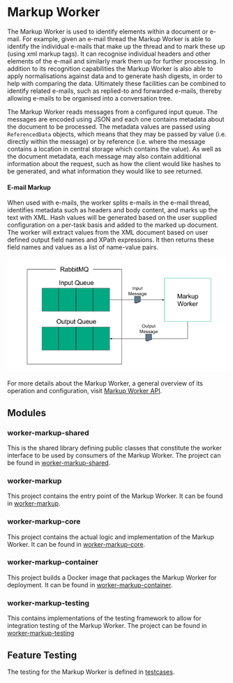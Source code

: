 # Markup Worker

The Markup Worker is used to identify elements within a document or e-mail. For example, given an e-mail thread the Markup Worker is able to identify the individual e-mails that make up the thread and to mark these up (using xml markup tags). It can recognise individual headers and other elements of the e-mail and similarly mark them up for further processing. In addition to its recognition capabilities the Markup Worker is also able to apply normalisations against data and to generate hash digests, in order to help with comparing the data. Ultimately these facilities can be combined to identify related e-mails, such as replied-to and forwarded e-mails, thereby allowing e-mails to be organised into a conversation tree.

The Markup Worker reads messages from a configured input queue. The messages are encoded using JSON and each one contains metadata about the document to be processed. The metadata values are passed using `ReferencedData` objects, which means that they may be passed by value (i.e. directly within the message) or by reference (i.e. where the message contains a location in central storage which contains the value). As well as the document metadata, each message may also contain additional information about the request, such as how the client would like hashes to be generated, and what information they would like to see returned.

#### E-mail Markup
When used with e-mails, the worker splits e-mails in the e-mail thread, identifies metadata such as headers and body content, and marks up the text with XML. Hash values will be generated based on the user supplied configuration on a per-task basis and added to the marked up document. The worker will extract values from the XML document based on user defined output field names and XPath expressions. It then returns these field names and values as a list of name-value pairs.

![Overview](images/MarkupWorkerOverview.png)

For more details about the Markup Worker, a general overview of its operation and configuration, visit [Markup Worker API](markup-worker.md).

## Modules

### worker-markup-shared
This is the shared library defining public classes that constitute the worker interface to be used by consumers of the Markup Worker. The project can be found in [worker-markup-shared](worker-markup-shared).

### worker-markup
This project contains the entry point of the Markup Worker. It can be found in [worker-markup](worker-markup).

### worker-markup-core
This project contains the actual logic and implementation of the Markup Worker. It can be found in [worker-markup-core](worker-markup-core).

### worker-markup-container
This project builds a Docker image that packages the Markup Worker for deployment. It can be found in [worker-markup-container](worker-markup-container).

### worker-markup-testing
This contains implementations of the testing framework to allow for integration testing of the Markup Worker. The project can be found in [worker-markup-testing](worker-markup-testing)

## Feature Testing
The testing for the Markup Worker is defined in [testcases](worker-markup-container-fs/testcases).

